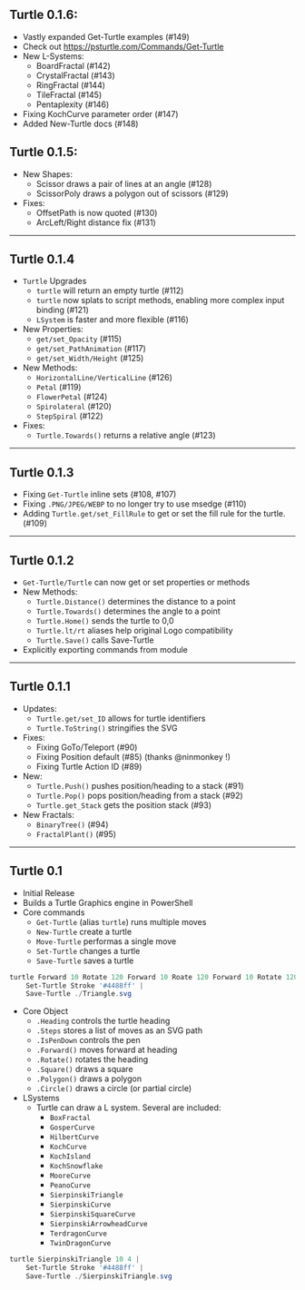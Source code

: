 ## Turtle 0.1.6:

* Vastly expanded Get-Turtle examples (#149)
* Check out https://psturtle.com/Commands/Get-Turtle
* New L-Systems:
  * BoardFractal (#142)
  * CrystalFractal (#143)
  * RingFractal (#144)
  * TileFractal (#145)
  * Pentaplexity (#146)
* Fixing KochCurve parameter order (#147)
* Added New-Turtle docs (#148)


## Turtle 0.1.5:

* New Shapes:
  * Scissor draws a pair of lines at an angle (#128)
  * ScissorPoly draws a polygon out of scissors (#129)
* Fixes:
  * OffsetPath is now quoted (#130)
  * ArcLeft/Right distance fix (#131)

---

## Turtle 0.1.4

* `Turtle` Upgrades
  * `turtle` will return an empty turtle (#112)
  * `turtle` now splats to script methods, enabling more complex input binding (#121)
  * `LSystem` is faster and more flexible (#116)
* New Properties:
  * `get/set_Opacity` (#115)
  * `get/set_PathAnimation` (#117)
  * `get/set_Width/Height` (#125)
* New Methods:
  * `HorizontalLine/VerticalLine` (#126)
  * `Petal` (#119)
  * `FlowerPetal` (#124)
  * `Spirolateral` (#120)
  * `StepSpiral` (#122)
* Fixes:
  * `Turtle.Towards()` returns a relative angle (#123)

---

## Turtle 0.1.3

* Fixing `Get-Turtle` inline sets (#108, #107)
* Fixing `.PNG/JPEG/WEBP` to no longer try to use msedge (#110)
* Adding `Turtle.get/set_FillRule` to get or set the fill rule for the turtle. (#109)

---

## Turtle 0.1.2

* `Get-Turtle/Turtle` can now get or set properties or methods
* New Methods:
  * `Turtle.Distance()` determines the distance to a point
  * `Turtle.Towards()` determines the angle to a point
  * `Turtle.Home()` sends the turtle to 0,0
  * `Turtle.lt/rt` aliases help original Logo compatibility
  * `Turtle.Save()` calls Save-Turtle
* Explicitly exporting commands from module

---

## Turtle 0.1.1

* Updates:
  * `Turtle.get/set_ID` allows for turtle identifiers
  * `Turtle.ToString()` stringifies the SVG  
* Fixes:
  * Fixing GoTo/Teleport (#90)
  * Fixing Position default (#85) (thanks @ninmonkey !)
  * Fixing Turtle Action ID (#89)
* New:
  * `Turtle.Push()` pushes position/heading to a stack (#91)
  * `Turtle.Pop()` pops position/heading from a stack (#92)
  * `Turtle.get_Stack` gets the position stack (#93)
* New Fractals:
  * `BinaryTree()` (#94)
  * `FractalPlant()` (#95)

---

## Turtle 0.1

* Initial Release
* Builds a Turtle Graphics engine in PowerShell
* Core commands
  * `Get-Turtle` (alias `turtle`) runs multiple moves
  * `New-Turtle` create a turtle
  * `Move-Turtle` performas a single move
  * `Set-Turtle` changes a turtle
  * `Save-Turtle` saves a turtle

~~~PowerShell
turtle Forward 10 Rotate 120 Forward 10 Roate 120 Forward 10 Rotate 120 |
    Set-Turtle Stroke '#4488ff' |
    Save-Turtle ./Triangle.svg
~~~

* Core Object
  * `.Heading` controls the turtle heading
  * `.Steps` stores a list of moves as an SVG path
  * `.IsPenDown` controls the pen
  * `.Forward()` moves forward at heading
  * `.Rotate()` rotates the heading
  * `.Square()` draws a square
  * `.Polygon()` draws a polygon
  * `.Circle()` draws a circle (or partial circle)
* LSystems
  * Turtle can draw a L system.  Several are included:
    * `BoxFractal`
    * `GosperCurve`
    * `HilbertCurve`
    * `KochCurve`
    * `KochIsland`
    * `KochSnowflake`
    * `MooreCurve`
    * `PeanoCurve`
    * `SierpinskiTriangle`
    * `SierpinskiCurve`
    * `SierpinskiSquareCurve`
    * `SierpinskiArrowheadCurve`
    * `TerdragonCurve`
    * `TwinDragonCurve`
       
~~~PowerShell
turtle SierpinskiTriangle 10 4 |
    Set-Turtle Stroke '#4488ff' |
    Save-Turtle ./SierpinskiTriangle.svg    
~~~

